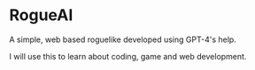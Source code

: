 # RogueAI
A simple, web based roguelike developed using GPT-4's help.

I will use this to learn about coding, game and web development.
